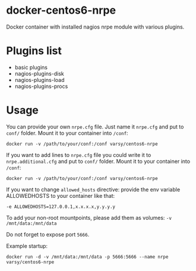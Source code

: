 docker-centos6-nrpe
================
Docker container with installed nagios nrpe module with various plugins.

Plugins list
================
* basic plugins
* nagios-plugins-disk 
* nagios-plugins-load 
* nagios-plugins-procs

Usage
=====
You can provide your own `nrpe.cfg` file. Just name it `nrpe.cfg` and put to `conf/` folder. Mount it to your container into `/conf`:
```
docker run -v /path/to/your/conf:/conf varsy/centos6-nrpe
```

If you want to add lines to `nrpe.cfg` file you could write it to `nrpe.additional.cfg` and put to `conf/` folder. Mount it to your container into `/conf`:
```
docker run -v /path/to/your/conf:/conf varsy/centos6-nrpe
```

If you want to change `allowed_hosts` directive: provide the env variable ALLOWEDHOSTS to your container like that:
```
-e ALLOWEDHOSTS=127.0.0.1,x.x.x.x,y.y.y.y
```

To add your non-root mountpoints, please add them as volumes: `-v
/mnt/data:/mnt/data`

Do not forget to expose port `5666`.

Example startup:
```
docker run -d -v /mnt/data:/mnt/data -p 5666:5666 --name nrpe varsy/centos6-nrpe 
```
